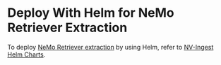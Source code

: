 # Deploy With Helm for NeMo Retriever Extraction

<!-- Use this documentation to deploy [NeMo Retriever extraction](overview.md) by using Helm. -->

To deploy [NeMo Retriever extraction](overview.md) by using Helm, 
refer to [NV-Ingest Helm Charts](https://github.com/NVIDIA/nv-ingest/blob/release/25.9.0/helm/README.md).
